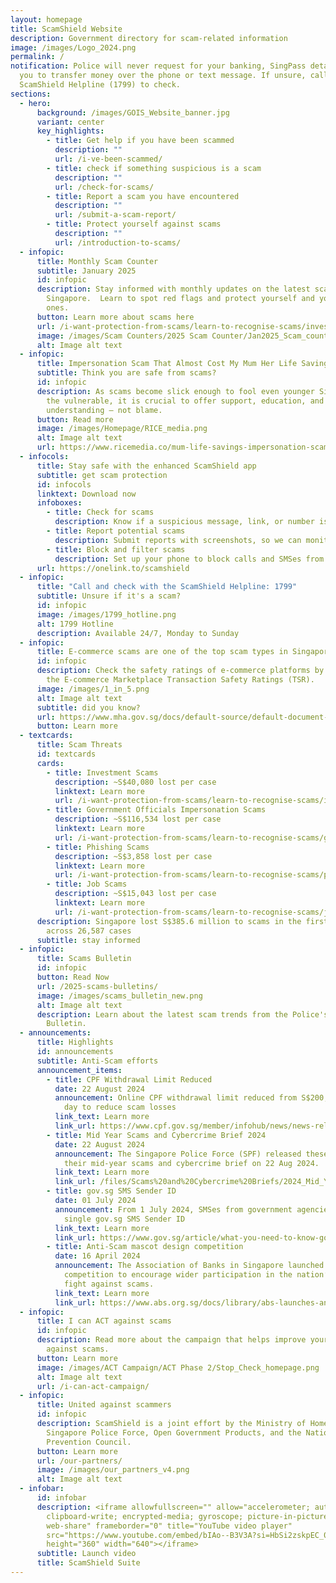 ```yaml
---
layout: homepage
title: ScamShield Website
description: Government directory for scam-related information
image: /images/Logo_2024.png
permalink: /
notification: Police will never request for your banking, SingPass details, or
  you to transfer money over the phone or text message. If unsure, call the
  ScamShield Helpline (1799) to check.
sections:
  - hero:
      background: /images/GOIS_Website_banner.jpg
      variant: center
      key_highlights:
        - title: Get help if you have been scammed
          description: ""
          url: /i-ve-been-scammed/
        - title: check if something suspicious is a scam
          description: ""
          url: /check-for-scams/
        - title: Report a scam you have encountered
          description: ""
          url: /submit-a-scam-report/
        - title: Protect yourself against scams
          description: ""
          url: /introduction-to-scams/
  - infopic:
      title: Monthly Scam Counter
      subtitle: January 2025
      id: infopic
      description: Stay informed with monthly updates on the latest scam statistics in
        Singapore.  Learn to spot red flags and protect yourself and your loved
        ones.
      button: Learn more about scams here
      url: /i-want-protection-from-scams/learn-to-recognise-scams/investment-scams/
      image: /images/Scam Counters/2025 Scam Counter/Jan2025_Scam_counter.jpg
      alt: Image alt text
  - infopic:
      title: Impersonation Scam That Almost Cost My Mum Her Life Savings
      subtitle: Think you are safe from scams?
      id: infopic
      description: As scams become slick enough to fool even younger Singaporeans and
        the vulnerable, it is crucial to offer support, education, and
        understanding — not blame.⁠
      button: Read more
      image: /images/Homepage/RICE_media.png
      alt: Image alt text
      url: https://www.ricemedia.co/mum-life-savings-impersonation-scam/
  - infocols:
      title: Stay safe with the enhanced ScamShield app
      subtitle: get scam protection
      id: infocols
      linktext: Download now
      infoboxes:
        - title: Check for scams
          description: Know if a suspicious message, link, or number is likely a scam
        - title: Report potential scams
          description: Submit reports with screenshots, so we can monitor them better
        - title: Block and filter scams
          description: Set up your phone to block calls and SMSes from scammers
      url: https://onelink.to/scamshield
  - infopic:
      title: "Call and check with the ScamShield Helpline: 1799"
      subtitle: Unsure if it's a scam?
      id: infopic
      image: /images/1799_hotline.png
      alt: 1799 Hotline
      description: Available 24/7, Monday to Sunday
  - infopic:
      title: E-commerce scams are one of the top scam types in Singapore
      id: infopic
      description: Check the safety ratings of e-commerce platforms by referring to
        the E-commerce Marketplace Transaction Safety Ratings (TSR).
      image: /images/1_in_5.png
      alt: Image alt text
      subtitle: did you know?
      url: https://www.mha.gov.sg/docs/default-source/default-document-library/e-commerce-marketplace-tsr_final.pdf
      button: Learn more
  - textcards:
      title: Scam Threats
      id: textcards
      cards:
        - title: Investment Scams
          description: ~S$40,080 lost per case
          linktext: Learn more
          url: /i-want-protection-from-scams/learn-to-recognise-scams/investment-scams/
        - title: Government Officials Impersonation Scams
          description: ~S$116,534 lost per case
          linktext: Learn more
          url: /i-want-protection-from-scams/learn-to-recognise-scams/government-officials-impersonation-scams/
        - title: Phishing Scams
          description: ~S$3,858 lost per case
          linktext: Learn more
          url: /i-want-protection-from-scams/learn-to-recognise-scams/phishing-scams/
        - title: Job Scams
          description: ~S$15,043 lost per case
          linktext: Learn more
          url: /i-want-protection-from-scams/learn-to-recognise-scams/job-scams/
      description: Singapore lost S$385.6 million to scams in the first half of 2024
        across 26,587 cases
      subtitle: stay informed
  - infopic:
      title: Scams Bulletin
      id: infopic
      button: Read Now
      url: /2025-scams-bulletins/
      image: /images/scams_bulletin_new.png
      alt: Image alt text
      description: Learn about the latest scam trends from the Police's Monthly Scams
        Bulletin.
  - announcements:
      title: Highlights
      id: announcements
      subtitle: Anti-Scam efforts
      announcement_items:
        - title: CPF Withdrawal Limit Reduced
          date: 22 August 2024
          announcement: Online CPF withdrawal limit reduced from S$200,000 to S$50,000 per
            day to reduce scam losses
          link_text: Learn more
          link_url: https://www.cpf.gov.sg/member/infohub/news/news-releases/lowering-of-maximum-daily-withdrawal-limit-to-50000-for-online-cpf-withdrawals-to-strengthen-safeguards-against-scams
        - title: Mid Year Scams and Cybercrime Brief 2024
          date: 22 August 2024
          announcement: The Singapore Police Force (SPF) released these latest figures in
            their mid-year scams and cybercrime brief on 22 Aug 2024.
          link_text: Learn more
          link_url: /files/Scams%20and%20Cybercrime%20Briefs/2024_Mid_Year_SCC_Brief.pdf
        - title: gov.sg SMS Sender ID
          date: 01 July 2024
          announcement: From 1 July 2024, SMSes from government agencies will come from a
            single gov.sg SMS Sender ID
          link_text: Learn more
          link_url: https://www.gov.sg/article/what-you-need-to-know-govsg-sms-sender-id
        - title: Anti-Scam mascot design competition
          date: 16 April 2024
          announcement: The Association of Banks in Singapore launched a mascot design
            competition to encourage wider participation in the nation’s ongoing
            fight against scams.
          link_text: Learn more
          link_url: https://www.abs.org.sg/docs/library/abs-launches-anti-scam-mascot-design-competition.pdf
  - infopic:
      title: I can ACT against scams
      id: infopic
      description: Read more about the campaign that helps improve your defences
        against scams.
      button: Learn more
      image: /images/ACT Campaign/ACT Phase 2/Stop_Check_homepage.png
      alt: Image alt text
      url: /i-can-act-campaign/
  - infopic:
      title: United against scammers
      id: infopic
      description: ScamShield is a joint effort by the Ministry of Home Affairs, the
        Singapore Police Force, Open Government Products, and the National Crime
        Prevention Council.
      button: Learn more
      url: /our-partners/
      image: /images/our_partners_v4.png
      alt: Image alt text
  - infobar:
      id: infobar
      description: <iframe allowfullscreen="" allow="accelerometer; autoplay;
        clipboard-write; encrypted-media; gyroscope; picture-in-picture;
        web-share" frameborder="0" title="YouTube video player"
        src="https://www.youtube.com/embed/bIAo--B3V3A?si=HbSi2zskpEC_07oR"
        height="360" width="640"></iframe>
      subtitle: Launch video
      title: ScamShield Suite
---
```

